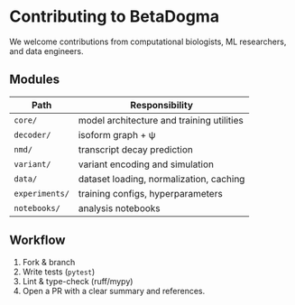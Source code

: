 # Contributing to BetaDogma

We welcome contributions from computational biologists, ML researchers, and data engineers.

## Modules

| Path | Responsibility |
|------|----------------|
| `core/` | model architecture and training utilities |
| `decoder/` | isoform graph + ψ |
| `nmd/` | transcript decay prediction |
| `variant/` | variant encoding and simulation |
| `data/` | dataset loading, normalization, caching |
| `experiments/` | training configs, hyperparameters |
| `notebooks/` | analysis notebooks |

## Workflow

1. Fork & branch  
2. Write tests (`pytest`)  
3. Lint & type-check (ruff/mypy)  
4. Open a PR with a clear summary and references.

